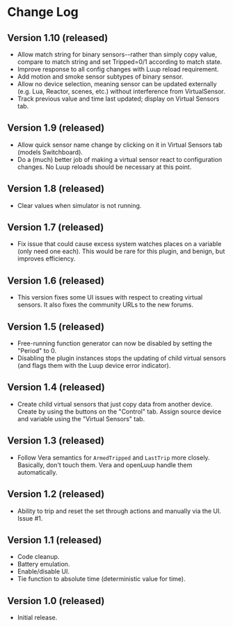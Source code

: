 # Change Log

## Version 1.10 (released)

* Allow match string for binary sensors--rather than simply copy value, compare to match string and set Tripped=0/1 according to match state.
* Improve response to all config changes with Luup reload requirement.
* Add motion and smoke sensor subtypes of binary sensor.
* Allow no device selection, meaning sensor can be updated externally (e.g. Lua, Reactor, scenes, etc.) without interference from VirtualSensor.
* Track previous value and time last updated; display on Virtual Sensors tab.

## Version 1.9 (released)

* Allow quick sensor name change by clicking on it in Virtual Sensors tab (models Switchboard).
* Do a (much) better job of making a virtual sensor react to configuration changes. No Luup reloads should be necessary at this point.

## Version 1.8 (released)

* Clear values when simulator is not running.

## Version 1.7 (released)

* Fix issue that could cause excess system watches places on a variable (only need one each). This would be rare for this plugin, and benign, but improves efficiency.

## Version 1.6 (released)

* This version fixes some UI issues with respect to creating virtual sensors. It also fixes the community URLs to the new forums.

## Version 1.5 (released)

* Free-running function generator can now be disabled by setting the "Period" to 0.
* Disabling the plugin instances stops the updating of child virtual sensors (and flags them with the Luup device error indicator).

## Version 1.4 (released)

* Create child virtual sensors that just copy data from another device. Create by using the buttons on the "Control" tab. Assign source device and variable using the "Virtual Sensors" tab.

## Version 1.3 (released)

* Follow Vera semantics for `ArmedTripped` and `LastTrip` more closely. Basically, don't touch them. Vera and openLuup handle them automatically.

## Version 1.2 (released)

* Ability to trip and reset the set through actions and manually via the UI. Issue #1.

## Version 1.1 (released)

* Code cleanup.
* Battery emulation.
* Enable/disable UI.
* Tie function to absolute time (deterministic value for time).

## Version 1.0 (released)

* Initial release.
